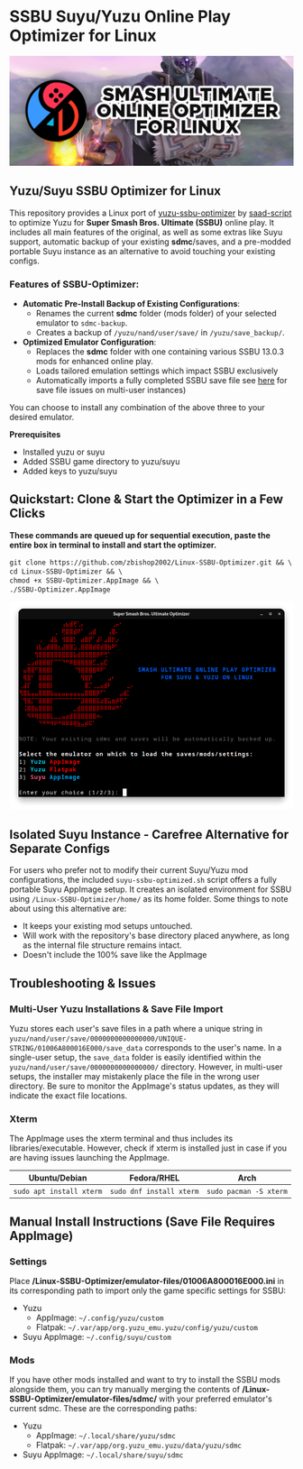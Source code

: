 # SSBU Suyu/Yuzu Online Play Optimizer for Linux 

<div align="center">
  <img src="https://raw.githubusercontent.com/zbishop2002/Linux-SSBU-Optimizer/refs/heads/main/media/Banner-Shortest.png" alt="Project Banner">
</div>

## Yuzu/Suyu SSBU Optimizer for Linux
This repository provides a Linux port of [yuzu-ssbu-optimizer](https://github.com/saad-script/yuzu-ssbu-optimizer) by [saad-script](https://github.com/saad-script) to optimize Yuzu for **Super Smash Bros. Ultimate (SSBU)** online play. It includes all main features of the original, as well as some extras like Suyu support, automatic backup of your existing **sdmc**/saves, and a pre-modded portable Suyu instance as an alternative to avoid touching your existing configs.
### Features of SSBU-Optimizer:

- **Automatic Pre-Install Backup of Existing Configurations**:
	- Renames the current **sdmc** folder (mods folder) of your selected emulator to `sdmc-backup`.
    - Creates a backup of `/yuzu/nand/user/save/` in `/yuzu/save_backup/`.
- **Optimized Emulator Configuration**:
	- Replaces the **sdmc** folder with one containing various SSBU 13.0.3 mods for enhanced online play.
    - Loads tailored emulation settings which impact SSBU exclusively
    - Automatically imports a fully completed SSBU save file see [here](#troubleshooting-issues) for save file issues on multi-user instances)

You can choose to install any combination of the above three to your desired emulator.

**Prerequisites**
- Installed yuzu or suyu
- Added SSBU game directory to yuzu/suyu
- Added keys to yuzu/suyu
## Quickstart: Clone & Start the Optimizer in a Few Clicks

**These commands are queued up for sequential execution, paste the entire box in terminal to install and start the optimizer.** 
```
git clone https://github.com/zbishop2002/Linux-SSBU-Optimizer.git && \
cd Linux-SSBU-Optimizer && \ 
chmod +x SSBU-Optimizer.AppImage && \
./SSBU-Optimizer.AppImage
```

<div align="center">
  <img src="https://raw.githubusercontent.com/zbishop2002/Linux-SSBU-Optimizer/refs/heads/main/media/Preview.png" alt="Interface Preview">
</div>

## Isolated Suyu Instance - Carefree Alternative for Separate Configs
For users who prefer not to modify their current Suyu/Yuzu mod configurations, the included `suyu-ssbu-optimized.sh` script offers a fully portable Suyu AppImage setup. It creates an isolated environment for SSBU using `/Linux-SSBU-Optimizer/home/` as its home folder. Some things to note about using this alternative are:

- It keeps your existing mod setups untouched.
- Will work with the repository's base directory placed anywhere, as long as the internal file structure remains intact.
- Doesn't include the 100% save like the AppImage

## Troubleshooting & Issues

### Multi-User Yuzu Installations & Save File Import
Yuzu stores each user's save files in a path where a unique string in `yuzu/nand/user/save/0000000000000000/UNIQUE-STRING/01006A800016E000/save_data` corresponds to the user's name. In a single-user setup, the `save_data` folder is easily identified within the `yuzu/nand/user/save/0000000000000000/` directory. However, in multi-user setups, the installer may mistakenly place the file in the wrong user directory. Be sure to monitor the AppImage's status updates, as they will indicate the exact file locations.
### Xterm 
The AppImage uses the xterm terminal and thus includes its libraries/executable. However, check if xterm is installed just in case if you are having issues launching the AppImage.

| **Ubuntu/Debian**            | **Fedora/RHEL**              | **Arch**                   |
| ---------------------------- | ---------------------------- | -------------------------- |
| ```sudo apt install xterm``` | ```sudo dnf install xterm``` | ```sudo pacman -S xterm``` |
## Manual Install Instructions (Save File Requires AppImage)

### Settings
Place **/Linux-SSBU-Optimizer/emulator-files/01006A800016E000.ini** in its corresponding path to import only the game specific settings for SSBU:
- Yuzu
  - AppImage: `~/.config/yuzu/custom`
  - Flatpak: `~/.var/app/org.yuzu_emu.yuzu/config/yuzu/custom`
- Suyu AppImage: `~/.config/suyu/custom`

### Mods
If you have other mods installed and want to try to install the SSBU mods alongside them, you can try manually merging the contents of **/Linux-SSBU-Optimizer/emulator-files/sdmc/** with your preferred emulator's current sdmc. These are the corresponding paths: 
- Yuzu
  - AppImage: `~/.local/share/yuzu/sdmc`
  - Flatpak: `~/.var/app/org.yuzu_emu.yuzu/data/yuzu/sdmc`
- Suyu AppImage: `~/.local/share/suyu/sdmc`
